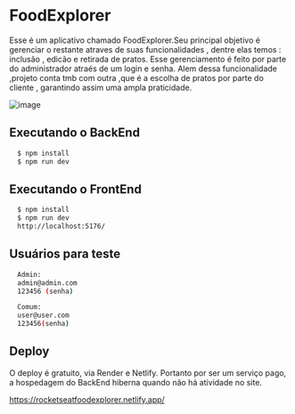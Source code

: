 # FoodExplorer

Esse é um  aplicativo chamado FoodExplorer.Seu principal objetivo é gerenciar o restante atraves de suas funcionalidades , dentre elas temos : inclusão , edicão e retirada de pratos. Esse gerenciamento é feito por parte do administrador atraés de um login e senha.  Alem dessa funcionalidade ,projeto conta tmb com outra ,que é a escolha de pratos por parte do cliente , garantindo  assim uma ampla praticidade.

![image](https://github.com/user-attachments/assets/92a93728-3506-428b-ad92-be20b48ac54c)

## Executando o BackEnd

```bash
  $ npm install
  $ npm run dev
```
## Executando o FrontEnd

```bash
  $ npm install
  $ npm run dev
  http://localhost:5176/
```
## Usuários para teste

```bash
  Admin:
  admin@admin.com
  123456 (senha)

  Comum:
  user@user.com
  123456(senha)
```


## Deploy

O deploy é gratuito, via Render e Netlify. Portanto por ser um serviço pago, a hospedagem do BackEnd hiberna quando não há atividade no site.


https://rocketseatfoodexplorer.netlify.app/


